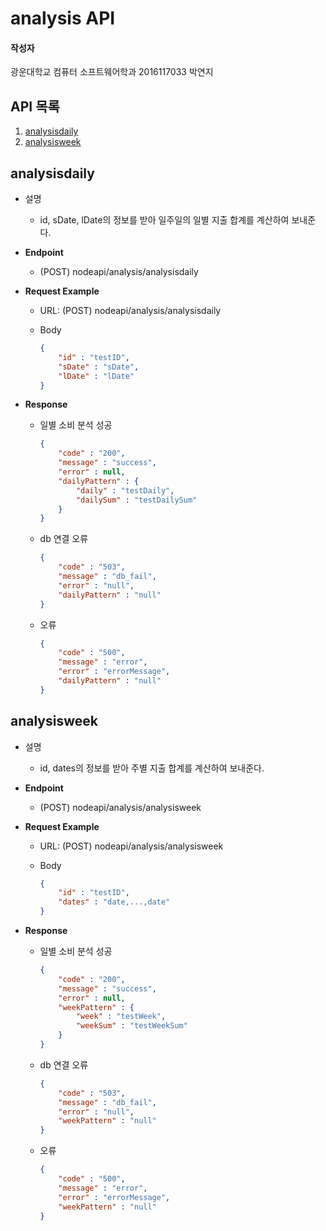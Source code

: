 # analysis API

#### 작성자

광운대학교 컴퓨터 소프트웨어학과 2016117033 박연지

## API 목록

1. [analysisdaily](#1)
2. [analysisweek](#2)

<a name="1"></a>

## analysisdaily

- 설명

  - id, sDate, lDate의 정보를 받아 일주일의 일별 지출 합계를 계산하여 보내준다.

- **Endpoint**

  - (POST) nodeapi/analysis/analysisdaily

- **Request Example**

  - URL: (POST) nodeapi/analysis/analysisdaily

  - Body

    ```json
    {
        "id" : "testID",
        "sDate" : "sDate",
        "lDate" : "lDate"
    }
    ```

    

- **Response**

  - 일별 소비 분석 성공

    ```json
    {
        "code" : "200",
        "message" : "success",
        "error" : null,
        "dailyPattern" : {
            "daily" : "testDaily",
            "dailySum" : "testDailySum"
        }
    }
    ```

  - db 연결 오류

    ```json
    {
        "code" : "503",
        "message" : "db_fail",
        "error" : "null",
        "dailyPattern" : "null"
    }
    ```

  - 오류

    ```json
    {
        "code" : "500",
        "message" : "error",
    	"error" : "errorMessage",
        "dailyPattern" : "null"
    }
    ```

<a name="2"></a>

## analysisweek

- 설명

  - id, dates의 정보를 받아 주별 지출 합계를 계산하여 보내준다.

- **Endpoint**

  - (POST) nodeapi/analysis/analysisweek

- **Request Example**

  - URL: (POST) nodeapi/analysis/analysisweek

  - Body

    ```json
    {
        "id" : "testID",
        "dates" : "date,...,date"
    }
    ```

    

- **Response**

  - 일별 소비 분석 성공

    ```json
    {
        "code" : "200",
        "message" : "success",
        "error" : null,
        "weekPattern" : {
            "week" : "testWeek",
            "weekSum" : "testWeekSum"
        }
    }
    ```

  - db 연결 오류

    ```json
    {
        "code" : "503",
        "message" : "db_fail",
        "error" : "null",
        "weekPattern" : "null"
    }
    ```

  - 오류

    ```json
    {
        "code" : "500",
        "message" : "error",
    	"error" : "errorMessage",
        "weekPattern" : "null"
    }
    ```

